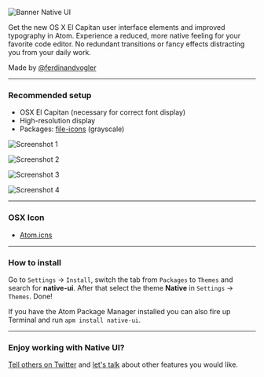 ![Banner Native UI](https://cloud.githubusercontent.com/assets/8401092/10431452/6cc37250-7105-11e5-85a8-86ef6c846ff4.png)

Get the new OS X El Capitan user interface elements and improved typography in Atom. Experience a reduced, more native feeling for your favorite code editor. No redundant transitions or fancy effects distracting you from your daily work.

Made by [@ferdinandvogler](http://www.twitter.com/ferdinandvogler)

---

### Recommended setup

- OSX El Capitan (necessary for correct font display)
- High-resolution display
- Packages: [file-icons](https://atom.io/packages/file-icons) (grayscale)

![Screenshot 1](https://cloud.githubusercontent.com/assets/8401092/10660279/2b90f2a0-78a6-11e5-8fe9-841e1f451832.png)

![Screenshot 2](https://cloud.githubusercontent.com/assets/8401092/10660333/859edeba-78a6-11e5-91a6-1c9ec1b362ed.png)

![Screenshot 3](https://cloud.githubusercontent.com/assets/8401092/10660282/2ba93d9c-78a6-11e5-96d3-1ed7fe2e3f2a.png)

![Screenshot 4](https://cloud.githubusercontent.com/assets/8401092/10660332/859ed244-78a6-11e5-825e-dd04b77fcdc6.png)

---

### OSX Icon

- [Atom.icns](https://github.com/fv0/native-ui/raw/master/Atom.icns)

---

### How to install

Go to `Settings` → `Install`, switch the tab from `Packages` to `Themes` and search for **native-ui**. After that select the theme **Native** in `Settings` → `Themes`. Done!

If you have the Atom Package Manager installed you can also fire up Terminal and run `apm install native-ui`.

---

### Enjoy working with Native UI?

[Tell others on Twitter](https://twitter.com/intent/tweet?text=Native%20UI,%20a%20Atom%20theme%20for%20El%20Capitan&url=http%3A%2F%2Fatom.io/themes/native-ui&via=ferdinandvogler) and [let's talk](https://twitter.com/intent/tweet?text=@ferdinandvogler) about other features you would like.
